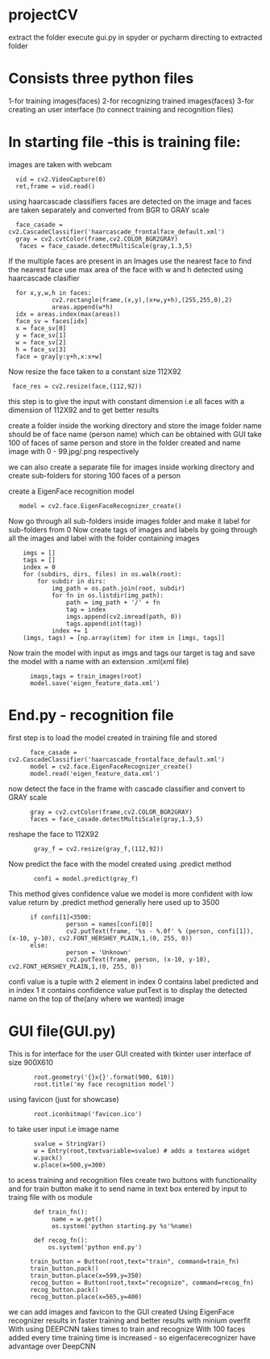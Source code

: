 # projectCV
extract the folder
execute gui.py in spyder or pycharm directing to extracted folder

# Consists three python files 
1-for training images(faces)
2-for recognizing trained images(faces)
3-for creating an user interface (to connect training and recognition files)

# In starting file -this is training file:
images are taken with webcam
   
      vid = cv2.VideoCapture(0)
      ret,frame = vid.read()
      
using haarcascade classifiers faces are detected on the image and faces are taken separately and converted from BGR to GRAY scale

      face_casade = cv2.CascadeClassifier('haarcascade_frontalface_default.xml')
      gray = cv2.cvtColor(frame,cv2.COLOR_BGR2GRAY)
       faces = face_casade.detectMultiScale(gray,1.3,5)
       
If the multiple faces are present in an Images use the nearest face to find the nearest face use max area of the face with w and h detected using haarcascade clasifier

      for x,y,w,h in faces:
                cv2.rectangle(frame,(x,y),(x+w,y+h),(255,255,0),2)
                areas.append(w*h)
      idx = areas.index(max(areas))
      face_sv = faces[idx]
      x = face_sv[0]
      y = face_sv[1]
      w = face_sv[2]
      h = face_sv[3]
      face = gray[y:y+h,x:x+w]
 
 Now resize the face taken to a constant size 112X92 
 
     face_res = cv2.resize(face,(112,92))
 this step is to give the input with constant dimension i.e all faces with a dimension of 112X92 and to get better results
 
 create a folder inside the working directory and store the image folder name should be of face name (person name) which can be obtained with GUI 
 take 100 of faces of same person and store in the folder created
 and name image with 0 - 99.jpg/.png respectively
 
 we can also create a separate file for images inside working directory and create sub-folders for storing 100 faces of a person
 
 create a EigenFace recognition model
        
       model = cv2.face.EigenFaceRecognizer_create()
       
Now go through all sub-folders inside images folder and make it label for sub-folders from 0 
Now create tags of images and labels by going through all the images and label with the folder containing images
 
        imgs = []
        tags = []
        index = 0
        for (subdirs, dirs, files) in os.walk(root):
            for subdir in dirs:
                img_path = os.path.join(root, subdir)
                for fn in os.listdir(img_path):
                    path = img_path + '/' + fn
                    tag = index
                    imgs.append(cv2.imread(path, 0))
                    tags.append(int(tag))
                index += 1
        (imgs, tags) = [np.array(item) for item in [imgs, tags]]
 
 Now train the model with input as imgs and tags our target is tag  and save the model with a name with an extension .xml(xml file)
 
          imags,tags = train_images(root)
          model.save('eigen_feature_data.xml')
 
 
 
 # End.py - recognition file
 first step is to load the model created in training file and stored
 
          face_casade = cv2.CascadeClassifier('haarcascade_frontalface_default.xml')
          model = cv2.face.EigenFaceRecognizer_create()
          model.read('eigen_feature_data.xml')
 
 now detect the face in the frame with cascade classifier and convert to GRAY scale
           
          gray = cv2.cvtColor(frame,cv2.COLOR_BGR2GRAY)
          faces = face_casade.detectMultiScale(gray,1.3,5)

reshape the face to 112X92 
          
           gray_f = cv2.resize(gray_f,(112,92))
Now predict the face with the model created using .predict method
           
           confi = model.predict(gray_f)
This method gives confidence value we model is more confident with low value return by .predict method generally here used up to 3500
          
          if confi[1]<3500:
                    person = names[confi[0]]
                    cv2.putText(frame, '%s - %.0f' % (person, confi[1]), (x-10, y-10), cv2.FONT_HERSHEY_PLAIN,1,(0, 255, 0))
          else:
                    person = 'Unknown'
                    cv2.putText(frame, person, (x-10, y-10), cv2.FONT_HERSHEY_PLAIN,1,(0, 255, 0))
 
 confi value is a tuple with 2 element in index 0 contains label predicted and in index 1 it contains confidence value
 putText is to display the detected name on the top of the(any where we wanted) image
 
 # GUI file(GUI.py)
 This is for interface for the user
 GUI created with tkinter
 user interface of size 900X610
          
           root.geometry('{}x{}'.format(900, 610))
           root.title('my face recognition model')
using favicon (just for showcase)
           
           root.iconbitmap('favicon.ico')
           
to take user input i.e image name 

           svalue = StringVar()
           w = Entry(root,textvariable=svalue) # adds a textarea widget
           w.pack()
           w.place(x=500,y=300)
    
    
to acess training and recognition files create two buttons with functionality and for train button make it to send name in text box entered by input to traing file with os module

           def train_fn():
                name = w.get()
                os.system('python starting.py %s'%name)

           def recog_fn():
               os.system('python end.py')

          train_button = Button(root,text="train", command=train_fn)
          train_button.pack()
          train_button.place(x=599,y=350)
          recog_button = Button(root,text="recognize", command=recog_fn)
          recog_button.pack()
          recog_button.place(x=565,y=400)
          
          
we can add images and favicon to the GUI created 
Using EigenFace recognizer results in faster training and better results with minium overfit
With using DEEPCNN takes times to train and recognize 
With 100 faces added every time training time is increased - so eigenfacerecognizer have advantage over DeepCNN

